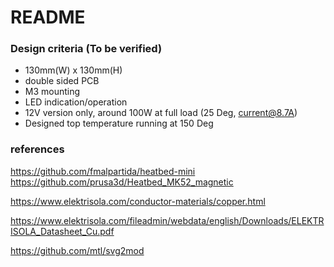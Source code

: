 # README

### Design criteria (To be verified)
  - 130mm(W) x 130mm(H)
  - double sided PCB
  - M3 mounting
  - LED indication/operation
  - 12V version only, around 100W at full load (25 Deg, current@8.7A)
  - Designed top temperature running at 150 Deg

### references
https://github.com/fmalpartida/heatbed-mini
https://github.com/prusa3d/Heatbed_MK52_magnetic

https://www.elektrisola.com/conductor-materials/copper.html

https://www.elektrisola.com/fileadmin/webdata/english/Downloads/ELEKTRISOLA_Datasheet_Cu.pdf

https://github.com/mtl/svg2mod
